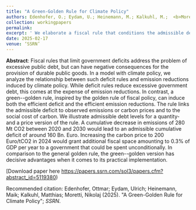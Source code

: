 ```yaml
---
title: "A Green-Golden Rule for Climate Policy"
authors: Edenhofer, O.; Eydam, U.; Heinemann, M.; Kalkuhl, M.;  <b>Moretti, N.</b>
collection: workingpapers
permalink: 
excerpt: ' We elaborate a fiscal rule that conditions the admissible deficit for a government on the observed reduction in carbon emissions based on a welfare economic framework. We call this adaptation of the classical “golden rule of public finance” to the climate context “green-golden rule”. The conceptualization of climate-investment as reduction in carbon emissions has a key advantage: Carbon emissions are measurable in t/CO2 and homogeneous with returns given by the Social Cost of Carbon. This makes it possible to overcome the major criticisms to the golden rule, namely the difficulty to assess the returns on public investment and the vagueness of the definition of invesmtent and the connected “creative accounting critique”. We quantify a quantity version and a price version of the rule for the case of Germany. '
date: 2025-02-17
venue: ‘SSRN’
---
```

**Abstract**: Fiscal rules that limit government deficits address the problem of excessive public debt, but can have negative consequences for the provision of durable public goods. In a model with climate policy, we analyze the relationship between such deficit rules and emission reductions induced by climate policy. While deficit rules reduce excessive government debt, this comes at the expense of emission reductions. In contrast, a green--golden rule, inspired by the golden rule of fiscal policy, can induce both the efficient deficit and the efficient emission reductions. The rule links the admissible deficit to observed emissions or carbon prices and to the social cost of carbon. We illustrate admissible debt levels for a quantity- and a price version of the rule.
A cumulative decrease in emissions of 280 Mt CO2 between 2020 and 2030 would lead to an admissible cumulative deficit of around 160 Bn. Euro. Increasing the carbon price to 200 Euro/tCO2 in 2024 would grant additional fiscal space amounting to 0.3% of GDP per year to a government that could be spent unconditionally.
In comparison to the general golden rule, the green--golden version has decisive advantages when it comes to its practical implementation.

[Download paper here https://papers.ssrn.com/sol3/papers.cfm?abstract_id=5119380)

Recommended citation: Edenhofer, Ottmar; Eydam, Ulrich; Heinemann, Maik; Kalkuhl, Matthias; Moretti, Nikolaj (2025). "A Green-Golden Rule for Climate Policy"; <i>SSRN</i>.
